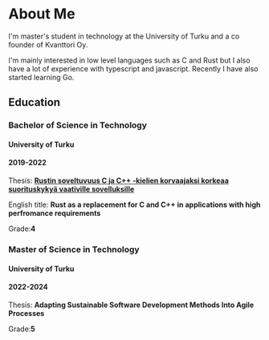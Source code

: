 # About Me

I'm master's student in technology at the University of Turku and a co founder of Kvanttori Oy.

I'm mainly interested in low level languages such as C and Rust but I also have a lot of experience with typescript and javascript.
Recently I have also started learning Go.

## Education

### Bachelor of Science in Technology

#### University of Turku

#### 2019-2022

Thesis: [**Rustin soveltuvuus C ja C++ -kielien korvaajaksi korkeaa suorituskykyä vaativille sovelluksille**](https://github.com/tumrin/Kanditaatintutkielma)

English title: **Rust as a replacement for C and C++ in applications with high perfromance requirements**

Grade:**4**

### Master of Science in Technology

#### University of Turku

#### 2022-2024

Thesis: **Adapting Sustainable Software Development Methods Into Agile Processes**

Grade:**5**
